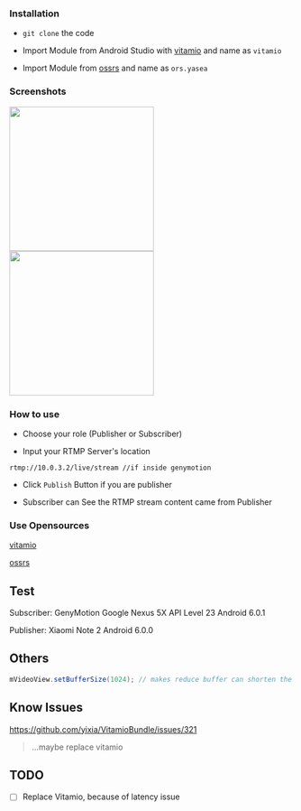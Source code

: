 

### Installation
- ```git clone``` the code

- Import Module from Android Studio with [vitamio](https://github.com/yixia/VitamioBundle/vitamio) and name as ```vitamio```

- Import Module from [ossrs](https://github.com/begeekmyfriend/yasea) and name as ```ors.yasea```

### Screenshots
<div>
<img width=256 src="https://dl2.pushbulletusercontent.com/WolTqTEF6nak2SmTrAI35xOcifZotdnm/Screenshot_2017-10-01-15-43-10-419_fudreamer.com.livetalk.png" />
<img width=256 src="https://i.imgur.com/qUldsDx.jpg" />
</div>

### How to use

- Choose your role (Publisher or Subscriber)

- Input your RTMP Server's location

```rtmp://10.0.3.2/live/stream //if inside genymotion```

- Click ```Publish``` Button if you are publisher

- Subscriber can See the RTMP stream content came from Publisher


### Use Opensources 

[vitamio](https://github.com/yixia/VitamioBundle)

[ossrs](https://github.com/begeekmyfriend/yasea)


Test
-----
Subscriber: GenyMotion Google Nexus 5X API Level 23 Android 6.0.1

Publisher: Xiaomi Note 2 Android 6.0.0

Others
---
```java
mVideoView.setBufferSize(1024); // makes reduce buffer can shorten the RTMP latency
```

Know Issues
---
https://github.com/yixia/VitamioBundle/issues/321
> ...maybe replace vitamio

TODO
---
- [ ] Replace Vitamio, because of latency issue  
